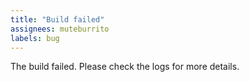 ```yaml
---
title: "Build failed"
assignees: muteburrito
labels: bug
---
```


The build failed. Please check the logs for more details.